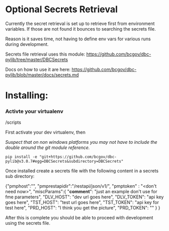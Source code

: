 # Optional Secrets Retrieval

Currently the secret retrieval is set up to retrieve first from environment 
variables.  If those are not found it bounces to searching the secrets file.

Reason is it saves time, not having to define env vars for various runs during 
development.

Secrets file retrieval uses this module: 
https://github.com/bcgov/dbc-pylib/tree/master/DBCSecrets

Docs on how to use it are here: 
https://github.com/bcgov/dbc-pylib/blob/master/docs/secrets.md

# Installing:

### Activte your virtualenv

<path to ve>/scripts

First activate your dev virtualenv, then

*Suspect that on non windows platforms you may not have to include the double*
*around the git module reference.*

`pip install -e "git+https://github.com/bcgov/dbc-pylib@v3.0.7#egg=DBCSecrets&subdirectory=DBCSecrets"`

Once installed create a secrets file with the following content in a secrets
sub directory:

{"pmphost":"",
 "pmprestapidir":"/restapi/json/v1/",
 "pmptoken" : "<don't need now>",
 "miscParams":{
       "__comment__": "just an example don't use for fme parameters", 
       "DLV_HOST": "dev url goes here", 
       "DLV_TOKEN": "api key goes here",
       "TST_HOST": "test url goes here", 
       "TST_TOKEN": "api key for test here", 
       "PRD_HOST": "I think you get the picture", 
       "PRD_TOKEN": ""
  }
}

After this is complete you should be able to proceed with development using the
secrets file.




